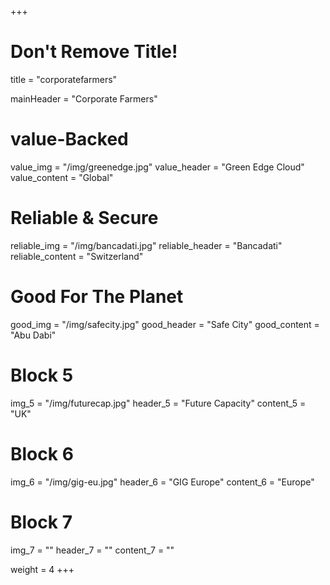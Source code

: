 +++
# Don't Remove Title!
title = "corporatefarmers"

mainHeader = "Corporate Farmers"

# value-Backed
value_img = "/img/greenedge.jpg"
value_header = "Green Edge Cloud"
value_content = "Global"

# Reliable & Secure
reliable_img = "/img/bancadati.jpg"
reliable_header = "Bancadati"
reliable_content = "Switzerland"

# Good For The Planet
good_img = "/img/safecity.jpg"
good_header = "Safe City"
good_content = "Abu Dabi"

# Block 5
img_5 = "/img/futurecap.jpg"
header_5 = "Future Capacity"
content_5 = "UK"

# Block 6
img_6 = "/img/gig-eu.jpg"
header_6 = "GIG Europe"
content_6 = "Europe"

# Block 7
img_7 = ""
header_7 = ""
content_7 = ""

weight = 4
+++
